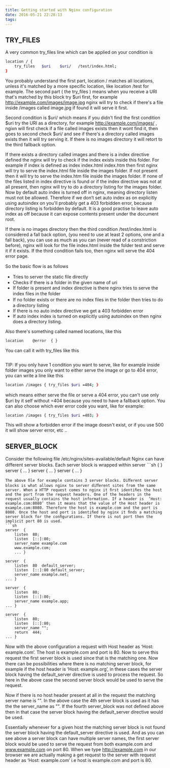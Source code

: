 ```yaml
---
title: Getting started with Nginx configuration
date: 2016-05-21 22:28:13
tags:
---
```

## TRY_FILES
A very common try_files line which can be applied on your condition is
```sh
location / {
	try_files	$uri	$uri/	/test/index.html;
}
```

You probably understand the first part, location	/ matches all locations, unless
it's matched by a more specific location, like location	/test for example. The second part ( the try_files ) means when you receive a URI that's matched by this block try $uri first, for example http://example.com/images/image.jpg nginx will try to check if there's a file inside /images called image.jpg if found it will serve it first.

Second condition is $uri/ which means if you didn't find the first condition $uri try the URI as a directory, for example http://example.com/images/ , ngixn will first check if a file called images exists then it wont find it, then goes to second check $uri/ and see if there's a directory called images exists then it will try serving it. If there is no images directory it will retort to the third fallback option.

If there exists a directory called images and there is a index directive defined the nginx will try to check if the index exists inside this folder. For example if index is defined as index	index.html	index.htm then first nginx will try to serve the index.html file inside the images folder. If not present then it will try to serve the index.htm file inside the images folder. If none of the files listed in index directive is found or if the index directive was not at all present, then nginx will try to do a directory listing for the images folder. Now by default auto index is turned off in nginx, meaning directory listen must not be allowed. Therefore if we don’t set auto index as on explicitly using autoindex on you'll probably get a 403 forbidden error, because directory listing is forbidden by default. It is a good practise to leave auto index as off because it can expose contents present under the document root.

If there is no images directory then the third condition /test/index.html is considered a fall back option, (you need to use at least 2 options, one and a fall back), you can use as much as you can (never read of a constriction before), nginx will look for the file index.html inside the folder test and serve it if it exists. If the third condition fails too, then nginx will serve the 404 error page.

So the basic ﬂow is as follows 
- Tries to server the static ﬁle directly
- Checks if there is a folder in the given name of uri 
- If folder is present and index directive is there nginx tries to serve the index ﬁles in the folder 
- If no folder exists or there are no index ﬁles in the folder then tries to do a directory listing
- If there is no auto index directive we get a 403 forbidden error
- If auto index index is turned on explicitly using autoindex on then nginx does a directory listing. 

Also there's something called named locations, like this
```sh
location	@error	{ }
```
You can call it with try_files like this
```sh try_files	$uri	$uri/	@error;
```
TIP: If you only have 1 condition you want to serve, like for example inside folder images you only want to either serve the image or go to 404 error, you can write a line like this
```sh
location /images { try_files $uri =404; }
```
which means either serve the ﬁle or serve a 404 error, you can't use only $uri by it self without =404 because you need to have a fallback option. You can also choose which ever error code you want, like for example:
```sh
location /images { try_files $uri =403; }
```
This will show a forbidden error if the image doesn't exist, or if you use 500 it will show server error, etc ..

## SERVER_BLOCK
Consider the following ﬁle /etc/nginx/sites-available/default Nginx can have diﬀerent server blocks. Each server block is wrapped within server	```sh
{	}
server	{					... }
server	{					... }
server	{					... }
```
The above ﬁle for example contains 3 server blocks. Diﬀerent server blocks is what allows nginx to server diﬀerent sites from the same server. When a HTTP request comes to nginx it ﬁrst identiﬁes the host and the port from the request headers. One of the headers in the request usually contains the host information. If a header is  ‘Host: example.com:8080’ then it means that the value of the Host header is example.com:8080. Therefore the host is example.com and the port is 8080. Once the host and port is identiﬁed by nginx it ﬁnds a matching  server block for the conﬁgurations. If there is not port then the implicit port 80 is used.
```sh
server	{	
	listen	80;				
	listen	[::]:80;				
	server_name	example.com	
	www.example.com;				
	... } 

server	{
	listen	80	default_server;
	listen	[::]:80	default_server;
	server_name	example.net;				
... }

server	{
	listen	80;				
	listen	[::]:80;
	server_name	example.app;
... }

server	{				
	listen	80;
	listen	[::]:80;
	server_name	"";
	return	444;
... }
```
Now with the above conﬁguration a request with Host header as ‘Host: example.com’. The host is example.com and port is 80. Now to serve this request the ﬁrst server block is used since that is the matching one. Now there can be possibilities where there is no matching server block, for example if the host header is ‘Host: example.org’, in these cases the server block having the default_server directive is used to process the request. So here in the above case the second server block would be used to serve the request. 

Now if there is no host header present at all in the request the matching server name is "". In the above case the 4th server block is used as it has the the server_name as "". If the fourth server_block was not deﬁned above then in that case the server block having the default_server directive would be used.

Essentially whenever for a given host the matching server block is not found the server block having the default_server directive is used. And as you can see above a server block can have multiple server names, the ﬁrst server block would be used to serve the request from both example.com and www.example.com on port 80. When we type http://example.com in our browser we are actually making a get request to the server with request header as ‘Host: example.com’ i.e host is example.com and port is 80.